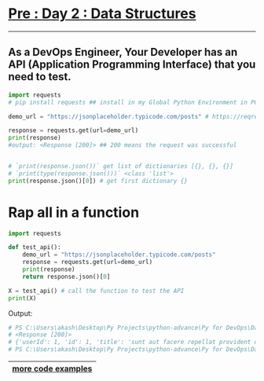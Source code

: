 # [Pre : **Day 2 : Data Structures**](../Day%202%20-%20Data%20Structures/readme.md)

---

## As a DevOps Engineer, Your Developer has an API (Application Programming Interface) that you need to test.

```python
import requests
# pip install requests ## install in my Global Python Environment in PC

demo_url = "https://jsonplaceholder.typicode.com/posts" # https://reqres.in/api/users

response = requests.get(url=demo_url)
print(response)
#output: <Response [200]> ## 200 means the request was successful


# `print(response.json())` get list of dictionaries [{}, {}, {}]
# `print(type(response.json()))` <class 'list'>
print(response.json()[0]) # get first dictionary {}
```

# Rap all in a function

```python
import requests

def test_api():
    demo_url = "https://jsonplaceholder.typicode.com/posts"
    response = requests.get(url=demo_url)
    print(response)
    return response.json()[0]

X = test_api() # call the function to test the API
print(X)
```
Output:
```bash
# PS C:\Users\akash\Desktop\Py Projects\python-advance\Py for DevOps\Day 2.2 - API test> python .\api_test.py
# <Response [200]>
# {'userId': 1, 'id': 1, 'title': 'sunt aut facere repellat provident occaecati excepturi optio reprehenderit', 'body': 'quia et suscipit\nsuscipit recusandae consequuntur expedita et cum\nreprehenderit molestiae ut ut quas totam\nnostrum rerum est autem sunt rem eveniet architecto'}
# PS C:\Users\akash\Desktop\Py Projects\python-advance\Py for DevOps\Day 2.2 - API test> 
```

| [more code examples](https://github.com/LondheShubham153/python-masterclass/tree/master/intermediate) |
| --- |

